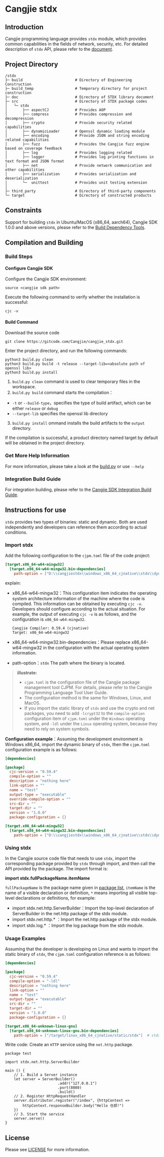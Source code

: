 # Cangjie stdx

## Introduction

Cangjie programming language provides `stdx` module, which provides common capabilities in the fields of network, security, etc. For detailed description of `stdx` API, please refer to the [document](./doc/libs_stdx/summary_cjnative.md).

## Project Directory

```
/stdx
├─ build                        # Directory of Engineering Construction
├─ build_temp                   # Temporary directory for project construction
├─ doc                          # Directory of STDX library document
├─ src                          # Directory of STDX package codes                     
│   └─ stdx                     
│       ├── aspectCJ            # Provides AOP
│       ├── compress            # Provides compression and decompression 
│       ├── crypto              # Provide security related capabilities
│       ├── dynamicLoader       # Openssl dynamic loading module
│       ├── encoding            # Provide JSON and string encoding related capabilities
│       ├── fuzz                # Provides the Cangjie fuzz engine based on coverage feedback
│       ├── log                 # Provides logging related
│       ├── logger              # Provides log printing functions in text format and JSON format
│       ├── net                 # Provide network communication and other capabilities
│       ├── serialization       # Provides serialization and deserialization
│       └─  unittest            # Provides unit testing extension
│
├─ third_party                  # Directory of third-party components
└─ target                       # Directory of constructed products
```

## Constraints

Support for building `stdx` in Ubuntu/MacOS (x86_64, aarch64), Cangjie SDK 1.0.0 and above versions, please refer to the [Build Dependency Tools](https://gitcode.com/Cangjie/cangjie_build/blob/main/docs/env_zh.md).

## Compilation and Building

### Build Steps

#### Configure Cangjie SDK

Configure the Cangjie SDK environment:

```shell
source <cangjie sdk path>
```
Execute the following command to verify whether the installation is successful:

```shell
cjc -v
```

#### Build Command

Download the source code

```
git clone https://gitcode.com/Cangjie/cangjie_stdx.git
```

Enter the project directory, and run the following commands:

```shell
python3 build.py clean
python3 build.py build -t release --target-lib=<absolute path of openssl lib>
python3 build.py install
```

1. `build.py clean` command is used to clear temporary files in the workspace.
2. `build.py build` command starts the compilation：
  - `-t` or `--build-type`，specifies the type of build artifact, which can be either `release` or `debug`
  - `--target-lib` specifies the openssl lib directory
3. `build.py install` ommand installs the build artifacts to the `output` directory.

If the compilation is successful, a product directory named target by default will be obtained in the project directory.

### Get More Help Information

For more information, please take a look at the [build.py](build.py) or use `--help`

### Integration Build Guide

For integration building, please refer to the [Cangjie SDK Integration Build Guide](https://gitcode.com/Cangjie/cangjie_build/blob/main/README_zh.md).

## Instructions for use

`stdx` provides two types of binaries: static and dynamic. Both are used independently and developers can reference them according to actual conditions.

### Import stdx
Add the following configuration to the `cjpm.toml` file of the code project:

```toml
[target.x86_64-w64-mingw32]                                                     # System architecture and OS information
  [target.x86_64-w64-mingw32.bin-dependencies]
    path-option = ["D:\\cangjiestdx\\windows_x86_64_cjnative\\stdx\\dynamic\\stdx"] # The stdx path is configured according to the actual situation
```

explain:

- x86_64-w64-mingw32：This configuration item indicates the operating system architecture information of the machine where the code is compiled. This information can be obtained by executing `cjc -v`. Developers should configure according to the actual situation. For example, the output of executing `cjc -v` is as follows, and the configuration is `x86_64-w64-mingw32`.
  
  ```text
  Cangjie Compiler: 0.59.4 (cjnative)
  Target: x86_64-w64-mingw32
  ```
- x86_64-w64-mingw32.bin-dependencies：Please replace x86_64-w64-mingw32 in the configuration with the actual operating system information.
- path-option：`stdx` The path where the binary is located.

> **illustrate:**
> 
> - `cjpm.toml` is the configuration file of the Cangjie package management tool CJPM. For details, please refer to the Cangjie Programming Language Tool User Guide.
> - The configuration method is the same for Windows, Linux, and MacOS.
> - If you import the static library of `stdx` and use the crypto and net packages, you need to add `-lcrypt32` to the `compile-option` configuration item of `cjpm.toml` under the `Windows` operating system, and `-ldl` under the `Linux` operating system, because they need to rely on system symbols.

**Configuration example**：Assuming the development environment is Windows x86_64, import the dynamic binary of `stdx`, then the `cjpm.toml` configuration example is as follows:

```toml
[dependencies]

[package]
  cjc-version = "0.59.4"
  compile-option = ""
  description = "nothing here"
  link-option = ""
  name = "test"
  output-type = "executable"
  override-compile-option = ""
  src-dir = ""
  target-dir = ""
  version = "1.0.0"
  package-configuration = {}

[target.x86_64-w64-mingw32]                                                     # System architecture and OS information
  [target.x86_64-w64-mingw32.bin-dependencies]
    path-option = ["D:\\cangjiestdx\\windows_x86_64_cjnative\\stdx\\dynamic\\stdx"] # The stdx path is configured according to the actual situation
```

### Using stdx

In the Cangjie source code file that needs to use `stdx`, import the corresponding package provided by `stdx` through import, and then call the API provided by the package. The import format is:

**import stdx.fullPackageName.itemName**

`fullPackageName` is the package name given in [package list](#package-list), `itemName` is the name of a visible declaration or definition,  `*` means importing all visible top-level declarations or definitions, for example:

- import stdx.net.http.ServerBuilder：Import the top-level declaration of ServerBuilder in the net.http package of the stdx module.
- import stdx.net.http.\* ：Import the net.http package of the stdx module.
- import stdx.log.\* ：Import the log package from the stdx module.


### Usage Examples

Assuming that the developer is developing on Linux and wants to import the static binary of `stdx`, the `cjpm.toml` configuration reference is as follows:

```toml
[dependencies]

[package]
  cjc-version = "0.59.4"
  compile-option = "-ldl"
  description = "nothing here"
  link-option = ""
  name = "test"
  output-type = "executable"
  src-dir = ""
  target-dir = ""
  version = "1.0.0"
  package-configuration = {}

[target.x86_64-unknown-linux-gnu]
  [target.x86_64-unknown-linux-gnu.bin-dependencies]
    path-option = ["/target/linux_x86_64_cjnative/static/stdx"]  # stdx path is configured according to actual situation
```

Write code: Create an `HTTP` service using the `net.http` package.

```cangjie
package test

import stdx.net.http.ServerBuilder

main () {
    // 1. Build a Server instance
    let server = ServerBuilder()
                        .addr("127.0.0.1")
                        .port(8080)
                        .build()
    // 2. Register HttpRequestHandler
    server.distributor.register("/index", {httpContext =>
        httpContext.responseBuilder.body("Hello 仓颉!")
    })
    // 3. Start the service
    server.serve()
}
```

## License

Please see [LICENSE](LICENSE) for more information.